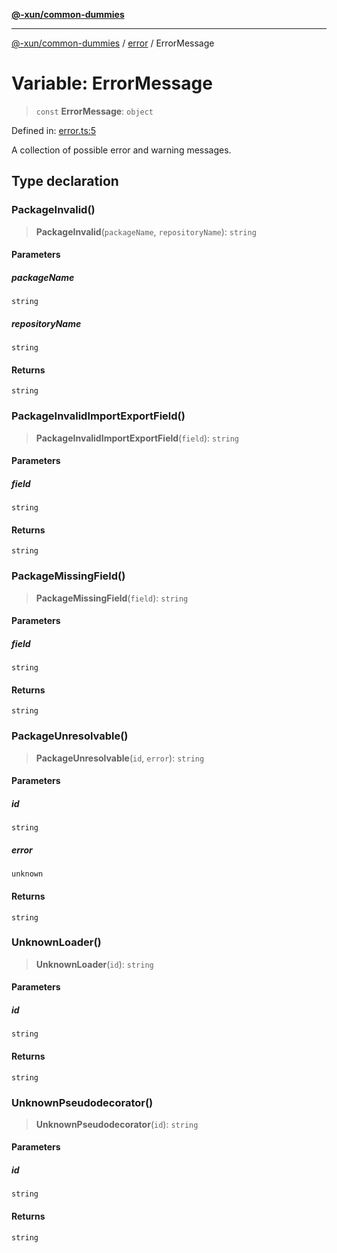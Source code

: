 [**@-xun/common-dummies**](../../README.md)

***

[@-xun/common-dummies](../../README.md) / [error](../README.md) / ErrorMessage

# Variable: ErrorMessage

> `const` **ErrorMessage**: `object`

Defined in: [error.ts:5](https://github.com/Xunnamius/test-utils/blob/49f9360c5310eaab3dc0f63437084aa2e9ce98c5/packages/common-dummies/src/error.ts#L5)

A collection of possible error and warning messages.

## Type declaration

### PackageInvalid()

> **PackageInvalid**(`packageName`, `repositoryName`): `string`

#### Parameters

##### packageName

`string`

##### repositoryName

`string`

#### Returns

`string`

### PackageInvalidImportExportField()

> **PackageInvalidImportExportField**(`field`): `string`

#### Parameters

##### field

`string`

#### Returns

`string`

### PackageMissingField()

> **PackageMissingField**(`field`): `string`

#### Parameters

##### field

`string`

#### Returns

`string`

### PackageUnresolvable()

> **PackageUnresolvable**(`id`, `error`): `string`

#### Parameters

##### id

`string`

##### error

`unknown`

#### Returns

`string`

### UnknownLoader()

> **UnknownLoader**(`id`): `string`

#### Parameters

##### id

`string`

#### Returns

`string`

### UnknownPseudodecorator()

> **UnknownPseudodecorator**(`id`): `string`

#### Parameters

##### id

`string`

#### Returns

`string`
